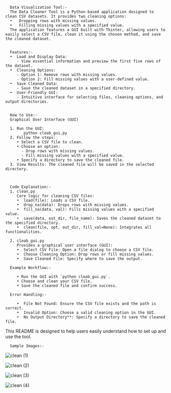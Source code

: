       Data Visualization Tool:-
      The Data Cleaner Tool is a Python-based application designed to clean CSV datasets. It provides two cleaning options:
      •   Dropping rows with missing values.
      •   Filling missing values with a specified value.
      The application features a GUI built with Tkinter, allowing users to easily select a CSV file, clean it using the chosen method, and save the cleaned dataset.
   

      Features:-
      •  Load and Display Data:
         - View essential information and preview the first five rows of the dataset.
      •  Cleaning Options:
         - Option 1: Remove rows with missing values.
         - Option 2: Fill missing values with a user-defined value.
      •  Save Cleaned Data:
         - Save the cleaned dataset in a specified directory.
      •  User-Friendly GUI:
         - Intuitive interface for selecting files, cleaning options, and output directories.


      How to Use:-
      Graphical User Interface (GUI)

      1. Run the GUI:
            python cleab_gui.py
      2. Follow the steps:
         • Select a CSV file to clean.
         • Choose an option:
           - Drop rows with missing values.
           - Fill missing values with a specified value.
         • Specify a directory to save the cleaned file.
      3. View Results: The cleaned file will be saved in the selected directory.



      Code Explanation:-
      1. clean.py
         Core logic for cleaning CSV files:
         •  load(file): Loads a CSV file.
         •  drop_na(data): Drops rows with missing values.
         •  fill_na(data, val): Fills missing values with a specified value.
         •  save(data, out_dir, file_name): Saves the cleaned dataset to the specified directory.
         •  clean(file, opt, out_dir, fill_val=None): Integrates all functionalities.

      2. cleab_gui.py
         Provides a graphical user interface (GUI):
         •  Select CSV File: Open a file dialog to choose a CSV file.
         •  Choose Cleaning Option: Drop rows or fill missing values.
         •  Save Cleaned File: Specify where to save the output.
      
      Example Workflow:-
      
         • Run the GUI with `python cleab_gui.py`.
         • Choose and clean your CSV file.
         • Save the cleaned file and confirm success.
      
      Error Handling:-
      
         •  File Not Found: Ensure the CSV file exists and the path is correct.
         •  Invalid Option: Choose a valid cleaning option in the GUI.
         •  No Output Directory**: Specify a directory to save the cleaned file.
         
This README is designed to help users easily understand how to set up and use the tool.

      Sample Images:-
![clean (1)](https://github.com/user-attachments/assets/c119556c-835b-40e6-a2f1-51902c5ca3d6)

![clean (2)](https://github.com/user-attachments/assets/ff5b1e8b-775c-4bcc-9c39-16441d6fb004)

![clean (3)](https://github.com/user-attachments/assets/9889b049-3fe6-42cc-9794-0456eaa3275f)

![clean (4)](https://github.com/user-attachments/assets/7cc42ab4-847d-44f9-971c-d8d0166da94f)

